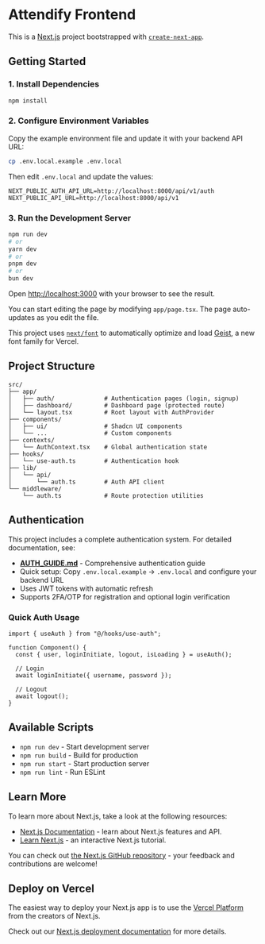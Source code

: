 # Attendify Frontend

This is a [Next.js](https://nextjs.org) project bootstrapped with [`create-next-app`](https://nextjs.org/docs/app/api-reference/cli/create-next-app).

## Getting Started

### 1. Install Dependencies

```bash
npm install
```

### 2. Configure Environment Variables

Copy the example environment file and update it with your backend API URL:

```bash
cp .env.local.example .env.local
```

Then edit `.env.local` and update the values:

```env
NEXT_PUBLIC_AUTH_API_URL=http://localhost:8000/api/v1/auth
NEXT_PUBLIC_API_URL=http://localhost:8000/api/v1
```

### 3. Run the Development Server

```bash
npm run dev
# or
yarn dev
# or
pnpm dev
# or
bun dev
```

Open [http://localhost:3000](http://localhost:3000) with your browser to see the result.

You can start editing the page by modifying `app/page.tsx`. The page auto-updates as you edit the file.

This project uses [`next/font`](https://nextjs.org/docs/app/building-your-application/optimizing/fonts) to automatically optimize and load [Geist](https://vercel.com/font), a new font family for Vercel.

## Project Structure

```
src/
├── app/
│   ├── auth/              # Authentication pages (login, signup)
│   ├── dashboard/         # Dashboard page (protected route)
│   └── layout.tsx         # Root layout with AuthProvider
├── components/
│   ├── ui/                # Shadcn UI components
│   └── ...                # Custom components
├── contexts/
│   └── AuthContext.tsx    # Global authentication state
├── hooks/
│   └── use-auth.ts        # Authentication hook
├── lib/
│   └── api/
│       └── auth.ts        # Auth API client
└── middleware/
    └── auth.ts            # Route protection utilities
```

## Authentication

This project includes a complete authentication system. For detailed documentation, see:

- **[AUTH_GUIDE.md](./AUTH_GUIDE.md)** - Comprehensive authentication guide
- Quick setup: Copy `.env.local.example` → `.env.local` and configure your backend URL
- Uses JWT tokens with automatic refresh
- Supports 2FA/OTP for registration and optional login verification

### Quick Auth Usage

```tsx
import { useAuth } from "@/hooks/use-auth";

function Component() {
  const { user, loginInitiate, logout, isLoading } = useAuth();
  
  // Login
  await loginInitiate({ username, password });
  
  // Logout
  await logout();
}
```

## Available Scripts

- `npm run dev` - Start development server
- `npm run build` - Build for production
- `npm run start` - Start production server
- `npm run lint` - Run ESLint

## Learn More

To learn more about Next.js, take a look at the following resources:

- [Next.js Documentation](https://nextjs.org/docs) - learn about Next.js features and API.
- [Learn Next.js](https://nextjs.org/learn) - an interactive Next.js tutorial.

You can check out [the Next.js GitHub repository](https://github.com/vercel/next.js) - your feedback and contributions are welcome!

## Deploy on Vercel

The easiest way to deploy your Next.js app is to use the [Vercel Platform](https://vercel.com/new?utm_medium=default-template&filter=next.js&utm_source=create-next-app&utm_campaign=create-next-app-readme) from the creators of Next.js.

Check out our [Next.js deployment documentation](https://nextjs.org/docs/app/building-your-application/deploying) for more details.
